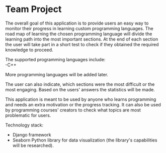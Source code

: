 # Team Project

The overall goal of this application is to provide users an easy way to monitor their progress in learning custom programming languages. The road map of learning the chosen programming language will divide the learning path into the most important sections. At the end of each section the user will take part in a short test to check if they obtained the required knowledge to proceed.

The supported programming languages include:<br />
-C++

More programming languages will be added later.

The user can also indicate, which sections were the most difficult or the most engaging. Based on the users' answers the statistics will be made.

This application is meant to be used by anyone who learns programming and needs an extra motivation or the progress tracking.
It can also be used by programming courses' creators to check what topics are most problematic for users.

Technology stack:<br />
- Django framework<br />
- Seaborn Python library for data visualization (the library's capabilities will be researched).
